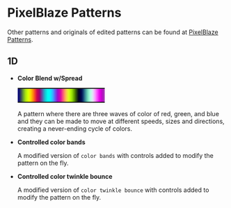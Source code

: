 # PixelBlaze Patterns

Other patterns and originals of edited patterns can be found at [PixelBlaze Patterns](https://electromage.com/patterns).

## 1D

- **Color Blend w/Spread**

    ![Color Blend w/Spread example](assets/color_blend_w_spread.gif)

	A pattern where there are three waves of color of red, green, and blue and they can be made to move at different speeds, sizes and directions, creating a never-ending cycle of colors.

- **Controlled color bands**

	A modified version of `color bands` with controls added to modify the pattern on the fly.

- **Controlled color twinkle bounce**

	A modified version of `color twinkle bounce` with controls added to modify the pattern on the fly.
